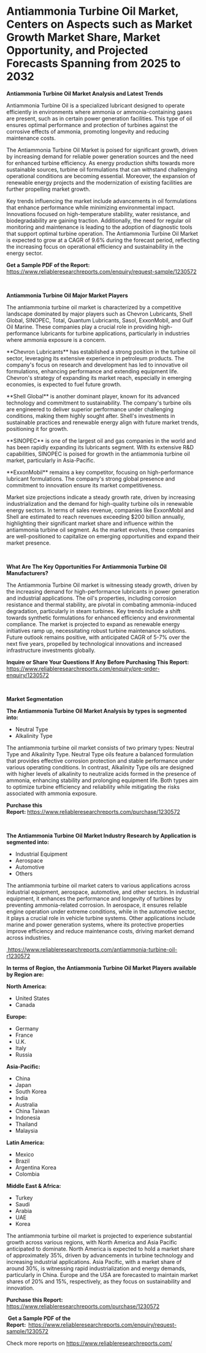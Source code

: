 <p><h1>Antiammonia Turbine Oil Market, Centers on Aspects such as Market Growth Market Share, Market Opportunity, and Projected Forecasts Spanning from 2025 to 2032</h1></p><p><strong>Antiammonia Turbine Oil Market Analysis and Latest Trends</strong></p>
<p><p>Antiammonia Turbine Oil is a specialized lubricant designed to operate efficiently in environments where ammonia or ammonia-containing gases are present, such as in certain power generation facilities. This type of oil ensures optimal performance and protection of turbines against the corrosive effects of ammonia, promoting longevity and reducing maintenance costs.</p><p>The Antiammonia Turbine Oil Market is poised for significant growth, driven by increasing demand for reliable power generation sources and the need for enhanced turbine efficiency. As energy production shifts towards more sustainable sources, turbine oil formulations that can withstand challenging operational conditions are becoming essential. Moreover, the expansion of renewable energy projects and the modernization of existing facilities are further propelling market growth.</p><p>Key trends influencing the market include advancements in oil formulations that enhance performance while minimizing environmental impact. Innovations focused on high-temperature stability, water resistance, and biodegradability are gaining traction. Additionally, the need for regular oil monitoring and maintenance is leading to the adoption of diagnostic tools that support optimal turbine operation. The Antiammonia Turbine Oil Market is expected to grow at a CAGR of 9.6% during the forecast period, reflecting the increasing focus on operational efficiency and sustainability in the energy sector.</p></p>
<p><strong>Get a Sample PDF of the Report:&nbsp;</strong> <a href="https://www.reliableresearchreports.com/enquiry/request-sample/1230572?utm_campaign=2119&utm_medium=2&utm_source=Github&utm_content=ia&utm_term=03022025&utm_id=antiammonia-turbine-oil">https://www.reliableresearchreports.com/enquiry/request-sample/1230572</a></p>
<p>&nbsp;</p>
<p><strong>Antiammonia Turbine Oil Major Market Players</strong></p>
<p><p>The antiammonia turbine oil market is characterized by a competitive landscape dominated by major players such as Chevron Lubricants, Shell Global, SINOPEC, Total, Quantum Lubricants, Sasol, ExxonMobil, and Gulf Oil Marine. These companies play a crucial role in providing high-performance lubricants for turbine applications, particularly in industries where ammonia exposure is a concern.</p><p>**Chevron Lubricants** has established a strong position in the turbine oil sector, leveraging its extensive experience in petroleum products. The company's focus on research and development has led to innovative oil formulations, enhancing performance and extending equipment life. Chevron's strategy of expanding its market reach, especially in emerging economies, is expected to fuel future growth.</p><p>**Shell Global** is another dominant player, known for its advanced technology and commitment to sustainability. The company's turbine oils are engineered to deliver superior performance under challenging conditions, making them highly sought after. Shell's investments in sustainable practices and renewable energy align with future market trends, positioning it for growth.</p><p>**SINOPEC** is one of the largest oil and gas companies in the world and has been rapidly expanding its lubricants segment. With its extensive R&D capabilities, SINOPEC is poised for growth in the antiammonia turbine oil market, particularly in Asia-Pacific.</p><p>**ExxonMobil** remains a key competitor, focusing on high-performance lubricant formulations. The company's strong global presence and commitment to innovation ensure its market competitiveness.</p><p>Market size projections indicate a steady growth rate, driven by increasing industrialization and the demand for high-quality turbine oils in renewable energy sectors. In terms of sales revenue, companies like ExxonMobil and Shell are estimated to reach revenues exceeding $200 billion annually, highlighting their significant market share and influence within the antiammonia turbine oil segment. As the market evolves, these companies are well-positioned to capitalize on emerging opportunities and expand their market presence.</p></p>
<p>&nbsp;</p>
<p><strong>What Are The Key Opportunities For Antiammonia Turbine Oil Manufacturers?</strong></p>
<p><p>The Antiammonia Turbine Oil market is witnessing steady growth, driven by the increasing demand for high-performance lubricants in power generation and industrial applications. The oil's properties, including corrosion resistance and thermal stability, are pivotal in combating ammonia-induced degradation, particularly in steam turbines. Key trends include a shift towards synthetic formulations for enhanced efficiency and environmental compliance. The market is projected to expand as renewable energy initiatives ramp up, necessitating robust turbine maintenance solutions. Future outlook remains positive, with anticipated CAGR of 5-7% over the next five years, propelled by technological innovations and increased infrastructure investments globally.</p></p>
<p><strong>Inquire or Share Your Questions If Any Before Purchasing This Report:</strong> <a href="https://www.reliableresearchreports.com/enquiry/pre-order-enquiry/1230572?utm_campaign=2119&utm_medium=2&utm_source=Github&utm_content=ia&utm_term=03022025&utm_id=antiammonia-turbine-oil">https://www.reliableresearchreports.com/enquiry/pre-order-enquiry/1230572</a></p>
<p>&nbsp;</p>
<p><strong>Market Segmentation</strong></p>
<p><strong>The Antiammonia Turbine Oil Market Analysis by types is segmented into:</strong></p>
<p><ul><li>Neutral Type</li><li>Alkalinity Type</li></ul></p>
<p><p>The antiammonia turbine oil market consists of two primary types: Neutral Type and Alkalinity Type. Neutral Type oils feature a balanced formulation that provides effective corrosion protection and stable performance under various operating conditions. In contrast, Alkalinity Type oils are designed with higher levels of alkalinity to neutralize acids formed in the presence of ammonia, enhancing stability and prolonging equipment life. Both types aim to optimize turbine efficiency and reliability while mitigating the risks associated with ammonia exposure.</p></p>
<p><strong>Purchase this Report:&nbsp;</strong><a href="https://www.reliableresearchreports.com/purchase/1230572?utm_campaign=2119&utm_medium=2&utm_source=Github&utm_content=ia&utm_term=03022025&utm_id=antiammonia-turbine-oil">https://www.reliableresearchreports.com/purchase/1230572</a></p>
<p>&nbsp;</p>
<p><strong>The Antiammonia Turbine Oil Market Industry Research by Application is segmented into:</strong></p>
<p><ul><li>Industrial Equipment</li><li>Aerospace</li><li>Automotive</li><li>Others</li></ul></p>
<p><p>The antiammonia turbine oil market caters to various applications across industrial equipment, aerospace, automotive, and other sectors. In industrial equipment, it enhances the performance and longevity of turbines by preventing ammonia-related corrosion. In aerospace, it ensures reliable engine operation under extreme conditions, while in the automotive sector, it plays a crucial role in vehicle turbine systems. Other applications include marine and power generation systems, where its protective properties improve efficiency and reduce maintenance costs, driving market demand across industries.</p></p>
<p><a href="https://www.reliableresearchreports.com/antiammonia-turbine-oil-r1230572?utm_campaign=2119&utm_medium=2&utm_source=Github&utm_content=ia&utm_term=03022025&utm_id=antiammonia-turbine-oil">&nbsp;https://www.reliableresearchreports.com/antiammonia-turbine-oil-r1230572</a></p>
<p><strong>In terms of Region, the Antiammonia Turbine Oil Market Players available by Region are:</strong></p>
<p>
    <p> <strong> North America: </strong>
        <ul>
            <li>United States</li>
            <li>Canada</li>
        </ul>
        </p> 
    <p> <strong> Europe: </strong>
        <ul>
            <li>Germany</li>
            <li>France</li>
            <li>U.K.</li>
            <li>Italy</li>
            <li>Russia</li>
        </ul>
        </p> 
    <p> <strong> Asia-Pacific: </strong>
        <ul>
            <li>China</li>
            <li>Japan</li>
            <li>South Korea</li>
            <li>India</li>
            <li>Australia</li>
            <li>China Taiwan</li>
            <li>Indonesia</li>
            <li>Thailand</li>
            <li>Malaysia</li>
        </ul>
        </p> 
    <p> <strong> Latin America: </strong>
        <ul>
            <li>Mexico</li>
            <li>Brazil</li>
            <li>Argentina Korea</li>
            <li>Colombia</li>
        </ul>
        </p> 
    <p> <strong> Middle East & Africa: </strong>
        <ul>
            <li>Turkey</li>
            <li>Saudi</li>
            <li>Arabia</li>
            <li>UAE</li>
            <li>Korea</li>
        </ul>
    </p>
    </p>
<p><p>The antiammonia turbine oil market is projected to experience substantial growth across various regions, with North America and Asia Pacific anticipated to dominate. North America is expected to hold a market share of approximately 35%, driven by advancements in turbine technology and increasing industrial applications. Asia Pacific, with a market share of around 30%, is witnessing rapid industrialization and energy demands, particularly in China. Europe and the USA are forecasted to maintain market shares of 20% and 15%, respectively, as they focus on sustainability and innovation.</p></p>
<p><strong>Purchase this Report: </strong><a href="https://www.reliableresearchreports.com/purchase/1230572?utm_campaign=2119&utm_medium=2&utm_source=Github&utm_content=ia&utm_term=03022025&utm_id=antiammonia-turbine-oil">https://www.reliableresearchreports.com/purchase/1230572</a></p>
<p>&nbsp;<strong>Get a Sample PDF of the Report:&nbsp;&nbsp;</strong><a href="https://www.reliableresearchreports.com/enquiry/request-sample/1230572?utm_campaign=2119&utm_medium=2&utm_source=Github&utm_content=ia&utm_term=03022025&utm_id=antiammonia-turbine-oil">https://www.reliableresearchreports.com/enquiry/request-sample/1230572</a></p>
<p><strong></strong></p>
<p>Check more reports on <a href="https://www.reliableresearchreports.com/?utm_campaign=2119&utm_medium=2&utm_source=Github&utm_content=ia&utm_term=03022025&utm_id=antiammonia-turbine-oil">https://www.reliableresearchreports.com/</a></p>